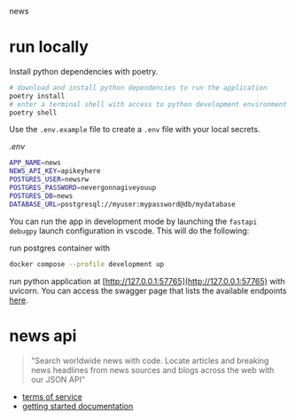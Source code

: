  news

# run locally

Install python dependencies with poetry.

```bash
# download and install python dependencies to run the application
poetry install
# enter a terminal shell with access to python development environment
poetry shell
```

Use the `.env.example` file to create a `.env` file with your local secrets.

*.env*
```bash
APP_NAME=news
NEWS_API_KEY=apikeyhere
POSTGRES_USER=newsrw
POSTGRES_PASSWORD=nevergonnagiveyouup
POSTGRES_DB=news
DATABASE_URL=postgresql://myuser:mypassword@db/mydatabase
```

You can run the app in development mode by launching the `fastapi debugpy` launch configuration in vscode. This will do the following:

run postgres container with 

```bash
docker compose --profile development up
```

run python application at [http://127.0.0.1:57765](http://127.0.0.1:57765) with uvicorn. You can access the swagger page that lists the available endpoints [here](http://127.0.0.1:57765/docs).

# news api

> "Search worldwide news with code.
> Locate articles and breaking news headlines from news sources and blogs across the web with our JSON API"

- [terms of service](https://newsapi.org/terms)
- [getting started documentation](https://newsapi.org/docs/get-started)

